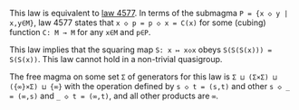 This law is equivalent to [law 4577](https://teorth.github.io/equational_theories/implications/?4577).   In terms of the submagma `P = {x ◇ y | x,y∈M}`, law 4577 states that `x ◇ p = p ◇ x = C(x)` for some (cubing) function `C: M → M` for any `x∈M` and `p∈P`.

This law implies that the squaring map `S: x ↦ x◇x` obeys `S(S(S(x))) = S(S(x))`.  This law cannot hold in a non-trivial quasigroup.

The free magma on some set `Σ` of generators for this law is `Σ ⊔ (Σ×Σ) ⊔ ({∞}×Σ) ⊔ {∞}` with the operation defined by `s ◇ t = (s,t)` and other `s ◇ _ = (∞,s)` and `_ ◇ t = (∞,t)`, and all other products are `∞`.
